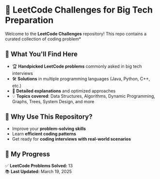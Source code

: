 # 🚀 LeetCode Challenges for Big Tech Preparation

Welcome to the **LeetCode Challenges** repository! This repo contains a curated collection of coding problem*

## 📌 What You'll Find Here
- 🏆 **Handpicked LeetCode problems** commonly asked in big tech interviews  
- 🛠 **Solutions** in multiple programming languages (Java, Python, C++, etc.)  
- 📖 **Detailed explanations** and optimized approaches  
- 💡 **Topics covered**: Data Structures, Algorithms, Dynamic Programming, Graphs, Trees, System Design, and more  

## 🎯 Why Use This Repository?
- Improve your **problem-solving skills**  
- Learn **efficient coding patterns**  
- Get ready for **coding interviews with real-world scenarios**  

## 🏁 My Progress
✅ **LeetCode Problems Solved:** 13  
📚 **Last Updated:** March 19, 2025  
